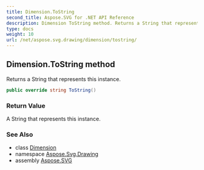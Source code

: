 ```yaml
---
title: Dimension.ToString
second_title: Aspose.SVG for .NET API Reference
description: Dimension ToString method. Returns a String that represents this instance
type: docs
weight: 10
url: /net/aspose.svg.drawing/dimension/tostring/
---
```

## Dimension.ToString method

Returns a String that represents this instance.

```csharp
public override string ToString()
```

### Return Value

A String that represents this instance.

### See Also

* class [Dimension](../)
* namespace [Aspose.Svg.Drawing](../../../aspose.svg.drawing/)
* assembly [Aspose.SVG](../../../)
